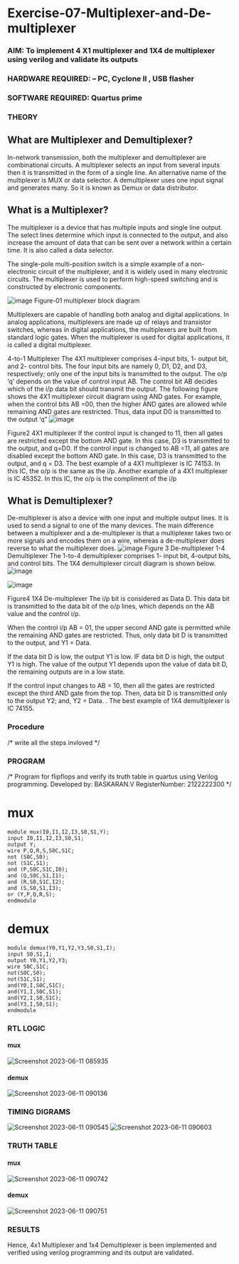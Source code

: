 # Exercise-07-Multiplexer-and-De-multiplexer
### AIM: To implement 4 X1 multiplexer and 1X4 de multiplexer using verilog and validate its outputs
### HARDWARE REQUIRED:  – PC, Cyclone II , USB flasher
### SOFTWARE REQUIRED:   Quartus prime
### THEORY 

## What are Multiplexer and Demultiplexer?
In-network transmission, both the multiplexer and demultiplexer are combinational circuits. A multiplexer selects an input from several inputs then it is transmitted in the form of a single line. An alternative name of the multiplexer is MUX or data selector. A demultiplexer uses one input signal and generates many. So it is known as Demux or data distributor.

## What is a Multiplexer?
The multiplexer is a device that has multiple inputs and single line output. The select lines determine which input is connected to the output, and also increase the amount of data that can be sent over a network within a certain time. It is also called a data selector.

The single-pole multi-position switch is a simple example of a non-electronic circuit of the multiplexer, and it is widely used in many electronic circuits. The multiplexer is used to perform high-speed switching and is constructed by electronic components.

![image](https://user-images.githubusercontent.com/36288975/170912485-73c395c7-23c0-4e78-a53d-a2f0d07d9662.png)
          Figure-01 multiplexer block diagram 

Multiplexers are capable of handling both analog and digital applications. In analog applications, multiplexers are made up of relays and transistor switches, whereas in digital applications, the multiplexers are built from standard logic gates. When the multiplexer is used for digital applications, it is called a digital multiplexer.

4-to-1 Multiplexer
The 4X1 multiplexer comprises 4-input bits, 1- output bit, and 2- control bits. The four input bits are namely 0, D1, D2, and D3, respectively; only one of the input bits is transmitted to the output. The o/p ‘q’ depends on the value of control input AB. The control bit AB decides which of the i/p data bit should transmit the output. The following figure shows the 4X1 multiplexer circuit diagram using AND gates. For example, when the control bits AB =00, then the higher AND gates are allowed while remaining AND gates are restricted. Thus, data input D0 is transmitted to the output ‘q”
![image](https://user-images.githubusercontent.com/36288975/170912568-3598c60a-5035-41f3-b0c4-ccedba13aca5.png)


Figure2 4X1 multiplexer 
If the control input is changed to 11, then all gates are restricted except the bottom AND gate. In this case, D3 is transmitted to the output, and q=D0. If the control input is changed to AB =11, all gates are disabled except the bottom AND gate. In this case, D3 is transmitted to the output, and q = D3. The best example of a 4X1 multiplexer is IC 74153. In this IC, the o/p is the same as the i/p. Another example of a 4X1 multiplexer is IC 45352. In this IC, the o/p is the compliment of the i/p


## What is Demultiplexer?
De-multiplexer is also a device with one input and multiple output lines. It is used to send a signal to one of the many devices. The main difference between a multiplexer and a de-multiplexer is that a multiplexer takes two or more signals and encodes them on a wire, whereas a de-multiplexer does reverse to what the multiplexer does.
![image](https://user-images.githubusercontent.com/36288975/170912606-a30e4b74-1726-4430-b245-2c3c3d9c232d.png)
Figure 3 De-multiplexer 
1-4 Demultiplexer
The 1-to-4 demultiplexer comprises 1- input bit, 4-output bits, and control bits. The 1X4 demultiplexer circuit diagram is shown below.![image](https://user-images.githubusercontent.com/36288975/170912683-00fb746a-1d45-4023-91d1-3a70b841073c.png)

![image](https://user-images.githubusercontent.com/36288975/170912741-7cbd52af-7e0d-4be3-b5c6-6fb9c4eca7c9.png)

Figure4 1X4 De-multiplexer 
The i/p bit is considered as Data D. This data bit is transmitted to the data bit of the o/p lines, which depends on the AB value and the control i/p.

When the control i/p AB = 01, the upper second AND gate is permitted while the remaining AND gates are restricted. Thus, only data bit D is transmitted to the output, and Y1 = Data.

If the data bit D is low, the output Y1 is low. IF data bit D is high, the output Y1 is high. The value of the output Y1 depends upon the value of data bit D, the remaining outputs are in a low state.

If the control input changes to AB = 10, then all the gates are restricted except the third AND gate from the top. Then, data bit D is transmitted only to the output Y2; and, Y2 = Data. . The best example of 1X4 demultiplexer is IC 74155.

 
 
### Procedure
/* write all the steps invloved */



### PROGRAM 
/*
Program for flipflops  and verify its truth table in quartus using Verilog programming.
Developed by: BASKARAN.V
RegisterNumber:  2122222300
*/
# mux
```
module mux(I0,I1,I2,I3,S0,S1,Y);
input I0,I1,I2,I3,S0,S1;
output Y;
wire P,Q,R,S,S0C,S1C;
not (S0C,S0);
not (S1C,S1);
and (P,S0C,S1C,I0);
and (Q,S0C,S1,I1);
and (R,S0,S1C,I2);
and (S,S0,S1,I3);
or (Y,P,Q,R,S);
endmodule
```
# demux
```
module demux(Y0,Y1,Y2,Y3,S0,S1,I);
input S0,S1,I;
output Y0,Y1,Y2,Y3;
wire S0C,S1C;
not(S0C,S0);
not(S1C,S1);
and(Y0,I,S0C,S1C);
and(Y1,I,S0C,S1);
and(Y2,I,S0,S1C);
and(Y3,I,S0,S1);
endmodule
```
### RTL LOGIC 
#### mux
![Screenshot 2023-06-11 085935](https://github.com/BaskaranV15/Exercise-07-Multiplexer-and-De-multiplexer/assets/118703522/7796795c-713c-4094-bbca-7baead31a665)
#### demux
![Screenshot 2023-06-11 090136](https://github.com/BaskaranV15/Exercise-07-Multiplexer-and-De-multiplexer/assets/118703522/d01019d0-8267-4e62-b1d7-9a813df8609f)
### TIMING DIGRAMS  
![Screenshot 2023-06-11 090545](https://github.com/BaskaranV15/Exercise-07-Multiplexer-and-De-multiplexer/assets/118703522/873be2b6-dc42-4237-80d6-d3d3f3f9b27f)
![Screenshot 2023-06-11 090603](https://github.com/BaskaranV15/Exercise-07-Multiplexer-and-De-multiplexer/assets/118703522/48b15a86-1b4d-4698-94ab-e6306d158d1c)
### TRUTH TABLE 
#### mux
![Screenshot 2023-06-11 090742](https://github.com/BaskaranV15/Exercise-07-Multiplexer-and-De-multiplexer/assets/118703522/bfa78f59-bf29-4fcb-ab2e-acea6257b628)
#### demux
![Screenshot 2023-06-11 090751](https://github.com/BaskaranV15/Exercise-07-Multiplexer-and-De-multiplexer/assets/118703522/bcbc6f79-3c98-4242-8682-50ddc0a994e3)
### RESULTS 
Hence, 4x1 Multiplexer and 1x4 Demultiplexer is been implemented and verified using verilog programming and its output are validated.
